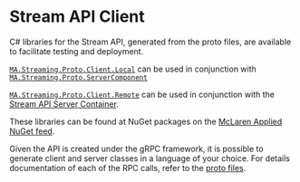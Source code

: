 # Stream API Client
C# libraries for the Stream API, generated from the proto files, are available to facilitate testing and deployment. 

[`MA.Streaming.Proto.Client.Local`](https://github.com/orgs/mat-docs/packages/nuget/package/MA.Streaming.Proto.Client.Local) 
can be used in conjunction with 
[`MA.Streaming.Proto.ServerComponent`](stream_server.md#stream-api-local-server)

[`MA.Streaming.Proto.Client.Remote`](https://github.com/orgs/mat-docs/packages/nuget/package/MA.Streaming.Proto.Client.Remote) 
can be used in conjunction with the [Stream API Server Container](stream_server.md#stream-api-remote-server-container).

These libraries can be found at NuGet packages on the [McLaren Applied NuGet feed](https://github.com/orgs/mat-docs/packages). 

Given the API is created under the gRPC framework, it is possible to generate client and server classes in a language of
your choice. 
For details documentation of each of the RPC calls, refer to the [proto files](https://github.com/orgs/mat-docs/packages/nuget/package/MA.Streaming.API.Proto).

